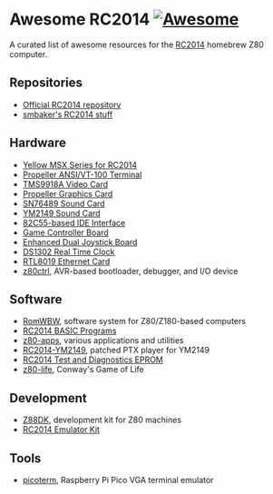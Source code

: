 # Awesome RC2014 [![Awesome](https://cdn.rawgit.com/sindresorhus/awesome/d7305f38d29fed78fa85652e3a63e154dd8e8829/media/badge.svg)](https://github.com/sindresorhus/awesome)

A curated list of awesome resources for the [RC2014](https://rc2014.co.uk/) homebrew Z80 computer.

## Repositories
- [Official RC2014 repository](https://github.com/RC2014Z80/RC2014)
- [smbaker's RC2014 stuff](https://github.com/sbelectronics/rc2014)

## Hardware
- [Yellow MSX Series for RC2014](https://github.com/vipoo/yellow-msx-series-for-rc2014)
- [Propeller ANSI/VT-100 Terminal](https://github.com/maccasoft/propeller-vt100-terminal)
- [TMS9918A Video Card](https://github.com/jblang/TMS9918A)
- [Propeller Graphics Card](https://github.com/maccasoft/propeller-graphics-card)
- [SN76489 Sound Card](https://github.com/jblang/SN76489)
- [YM2149 Sound Card](https://github.com/electrified/rc2014-ym2149)
- [82C55-based IDE Interface](https://github.com/electrified/rc2014-82c55-ide)
- [Game Controller Board](https://github.com/jblang/GameController)
- [Enhanced Dual Joystick Board](https://github.com/maccasoft/enhanced-dual-joystick)
- [DS1302 Real Time Clock](https://github.com/electrified/rc2014-ds1302-rtc)
- [RTL8019 Ethernet Card](https://github.com/Manawyrm/RC2014-Ethernet)
- [z80ctrl](https://github.com/jblang/z80ctrl), AVR-based bootloader, debugger, and I/O device

## Software
- [RomWBW](https://github.com/wwarthen/RomWBW), software system for Z80/Z180-based computers
- [RC2014 BASIC Programs](https://github.com/RC2014Z80/RC2014-BASIC-Programs)
- [z80-apps](https://github.com/maccasoft/z80-apps), various applications and utilities
- [RC2014-YM2149](https://github.com/MMaciocia/RC2014-YM2149), patched PTX player for YM2149
- [RC2014 Test and Diagnostics EPROM](https://github.com/anachrocomputer/RC2014tester)
- [z80-life](https://github.com/ncot-tech/z80-life), Conway's Game of Life

## Development
- [Z88DK](https://github.com/z88dk/z88dk), development kit for Z80 machines
- [RC2014 Emulator Kit](https://github.com/EtchedPixels/RC2014)

## Tools
- [picoterm](https://github.com/RC2014Z80/picoterm), Raspberry Pi Pico VGA terminal emulator
